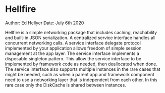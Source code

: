 # Hellfire

Author:     Ed Hellyer
Date:       July 6th 2020

Hellfire is a simple networking package that includes caching, reachability and built-in JSON serialization.  A centralized service interface handles all concurrent networking calls.  A service interface delegate protocol implemented by your application allows freedom of simple session management at the app layer.  The service interface implements a disposable singleton pattern.  This allow the service interface to be implemented by framework code as needed, then deallocated when done.  The service interface also supports multiple instances in the rare cases that might be needed, such as when a parent app and framework component need to use a networking layer that is independent from each other.  In this rare case only the DiskCache is shared between instances.
